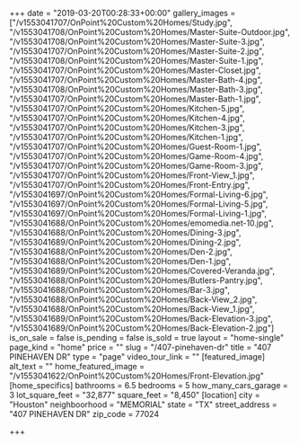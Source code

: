 +++
date = "2019-03-20T00:28:33+00:00"
gallery_images = ["/v1553041707/OnPoint%20Custom%20Homes/Study.jpg", "/v1553041708/OnPoint%20Custom%20Homes/Master-Suite-Outdoor.jpg", "/v1553041708/OnPoint%20Custom%20Homes/Master-Suite-3.jpg", "/v1553041707/OnPoint%20Custom%20Homes/Master-Suite-2.jpg", "/v1553041708/OnPoint%20Custom%20Homes/Master-Suite-1.jpg", "/v1553041707/OnPoint%20Custom%20Homes/Master-Closet.jpg", "/v1553041707/OnPoint%20Custom%20Homes/Master-Bath-4.jpg", "/v1553041708/OnPoint%20Custom%20Homes/Master-Bath-3.jpg", "/v1553041707/OnPoint%20Custom%20Homes/Master-Bath-1.jpg", "/v1553041707/OnPoint%20Custom%20Homes/Kitchen-5.jpg", "/v1553041707/OnPoint%20Custom%20Homes/Kitchen-4.jpg", "/v1553041707/OnPoint%20Custom%20Homes/Kitchen-3.jpg", "/v1553041707/OnPoint%20Custom%20Homes/Kitchen-1.jpg", "/v1553041707/OnPoint%20Custom%20Homes/Guest-Room-1.jpg", "/v1553041707/OnPoint%20Custom%20Homes/Game-Room-4.jpg", "/v1553041707/OnPoint%20Custom%20Homes/Game-Room-3.jpg", "/v1553041707/OnPoint%20Custom%20Homes/Front-View_1.jpg", "/v1553041707/OnPoint%20Custom%20Homes/Front-Entry.jpg", "/v1553041697/OnPoint%20Custom%20Homes/Formal-Living-6.jpg", "/v1553041697/OnPoint%20Custom%20Homes/Formal-Living-5.jpg", "/v1553041697/OnPoint%20Custom%20Homes/Formal-Living-1.jpg", "/v1553041688/OnPoint%20Custom%20Homes/emomedia.net-10.jpg", "/v1553041688/OnPoint%20Custom%20Homes/Dining-3.jpg", "/v1553041689/OnPoint%20Custom%20Homes/Dining-2.jpg", "/v1553041688/OnPoint%20Custom%20Homes/Den-2.jpg", "/v1553041688/OnPoint%20Custom%20Homes/Den-1.jpg", "/v1553041689/OnPoint%20Custom%20Homes/Covered-Veranda.jpg", "/v1553041688/OnPoint%20Custom%20Homes/Butlers-Pantry.jpg", "/v1553041688/OnPoint%20Custom%20Homes/Bar-3.jpg", "/v1553041688/OnPoint%20Custom%20Homes/Back-View_2.jpg", "/v1553041688/OnPoint%20Custom%20Homes/Back-View_1.jpg", "/v1553041689/OnPoint%20Custom%20Homes/Back-Elevation-3.jpg", "/v1553041689/OnPoint%20Custom%20Homes/Back-Elevation-2.jpg"]
is_on_sale = false
is_pending = false
is_sold = true
layout = "home-single"
page_kind = "home"
price = ""
slug = "/407-pinehaven-dr"
title = "407 PINEHAVEN DR"
type = "page"
video_tour_link = ""
[featured_image]
alt_text = ""
home_featured_image = "/v1553041622/OnPoint%20Custom%20Homes/Front-Elevation.jpg"
[home_specifics]
bathrooms = 6.5
bedrooms = 5
how_many_cars_garage = 3
lot_square_feet = "32,877"
square_feet = "8,450"
[location]
city = "Houston"
neighboorhood = "MEMORIAL"
state = "TX"
street_address = "407 PINEHAVEN DR"
zip_code = 77024

+++
